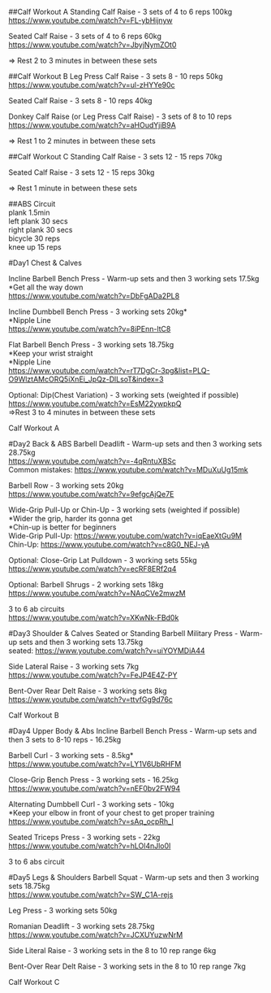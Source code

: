 ##Calf Workout A
Standing Calf Raise - 3 sets of 4 to 6 reps 100kg  
https://www.youtube.com/watch?v=FL-ybHijnyw

Seated Calf Raise - 3 sets of 4 to 6 reps 60kg  
https://www.youtube.com/watch?v=JbyjNymZOt0

=> Rest 2 to 3 minutes in between these sets  

##Calf Workout B
Leg Press Calf Raise - 3 sets 8 - 10 reps 50kg  
https://www.youtube.com/watch?v=ul-zHYYe90c  

Seated Calf Raise - 3 sets 8 - 10 reps 40kg  

Donkey Calf Raise (or Leg Press Calf Raise) - 3 sets of 8 to 10 reps  
https://www.youtube.com/watch?v=aHOudYjiB9A  

=> Rest 1 to 2 minutes in between these sets

##Calf Workout C
Standing Calf Raise - 3 sets 12 - 15 reps 70kg  

Seated Calf Raise - 3 sets 12 - 15 reps 30kg  

=> Rest 1 minute in between these sets

##ABS Circuit  
plank 1.5min  
left plank 30 secs  
right plank 30 secs  
bicycle 30 reps  
knee up 15 reps

#Day1 Chest & Calves

Incline Barbell Bench Press - Warm-up sets and then 3 working sets 17.5kg  
*Get all the way down  
https://www.youtube.com/watch?v=DbFgADa2PL8  

Incline Dumbbell Bench Press - 3 working sets 20kg*  
*Nipple Line  
https://www.youtube.com/watch?v=8iPEnn-ltC8

Flat Barbell Bench Press - 3 working sets 18.75kg  
*Keep your wrist straight  
*Nipple Line  
https://www.youtube.com/watch?v=rT7DgCr-3pg&list=PLQ-O9WlztAMcORQ5iXnEi_JpQz-DlLsoT&index=3

Optional: Dip(Chest Variation) - 3 working sets (weighted if possible)  
https://www.youtube.com/watch?v=EsM22ywpkpQ  
=>Rest 3 to 4 minutes in between these sets  

Calf Workout A



#Day2 Back & ABS
Barbell Deadlift - Warm-up sets and then 3 working sets 28.75kg  
https://www.youtube.com/watch?v=-4qRntuXBSc  
Common mistakes: https://www.youtube.com/watch?v=MDuXuUg15mk  

Barbell Row - 3 working sets 20kg  
https://www.youtube.com/watch?v=9efgcAjQe7E

Wide-Grip Pull-Up or Chin-Up - 3 working sets (weighted if possible)  
*Wider the grip, harder its gonna get   
*Chin-up is better for beginners  
Wide-Grip Pull-Up: https://www.youtube.com/watch?v=iqEaeXtGu9M  
Chin-Up: https://www.youtube.com/watch?v=c8G0_NEJ-yA

Optional: Close-Grip Lat Pulldown - 3 working sets 55kg      
https://www.youtube.com/watch?v=ecRF8ERf2q4

Optional: Barbell Shrugs - 2 working sets 18kg  
https://www.youtube.com/watch?v=NAqCVe2mwzM

3 to 6 ab circuits  
https://www.youtube.com/watch?v=XKwNk-FBd0k


#Day3 Shoulder & Calves
Seated or Standing Barbell Military Press - Warm-up sets and then 3 working sets 13.75kg   
seated: https://www.youtube.com/watch?v=uiYOYMDiA44  

Side Lateral Raise - 3 working sets 7kg  
https://www.youtube.com/watch?v=FeJP4E4Z-PY  

Bent-Over Rear Delt Raise - 3 working sets 8kg  
https://www.youtube.com/watch?v=ttvfGg9d76c  

Calf Workout B  

#Day4 Upper Body & Abs
Incline Barbell Bench Press - Warm-up sets and then 3 sets to 8-10 reps - 16.25kg    

Barbell Curl - 3 working sets - 8.5kg*  
https://www.youtube.com/watch?v=LY1V6UbRHFM  

Close-Grip Bench Press - 3 working sets - 16.25kg
https://www.youtube.com/watch?v=nEF0bv2FW94  

Alternating Dumbbell Curl - 3 working sets - 10kg  
*Keep your elbow in front of your chest to get proper training  
https://www.youtube.com/watch?v=sAq_ocpRh_I  

Seated Triceps Press - 3 working sets - 22kg  
https://www.youtube.com/watch?v=hLOl4nJlo0I  

3 to 6 abs circuit  


#Day5 Legs & Shoulders
Barbell Squat - Warm-up sets and then 3 working sets 18.75kg  
https://www.youtube.com/watch?v=SW_C1A-rejs

Leg Press - 3 working sets 50kg  

Romanian Deadlift - 3 working sets 28.75kg     
https://www.youtube.com/watch?v=JCXUYuzwNrM  

Side Literal Raise - 3 working sets in the 8 to 10 rep range 6kg  

Bent-Over Rear Delt Raise - 3 working sets in the 8 to 10 rep range 7kg    

Calf Workout C
